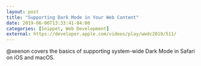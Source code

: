 ```yaml
---
layout: post
title: "Supporting Dark Mode in Your Web Content"
date: 2019-06-06T13:33:41-04:00
categories: [Snippet, Web Development]
external: https://developer.apple.com/videos/play/wwdc2019/511/
---
```

@xeenon covers the basics of supporting system-wide Dark Mode in Safari on iOS and macOS.
